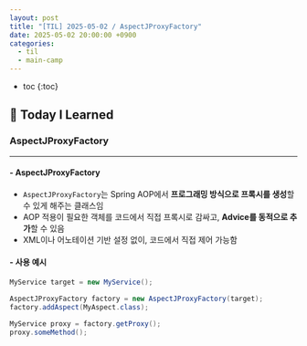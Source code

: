 ```yaml
---
layout: post
title: "[TIL] 2025-05-02 / AspectJProxyFactory"
date: 2025-05-02 20:00:00 +0900
categories: 
  - til
  - main-camp
---
```


* toc
{:toc}

## 📖 Today I Learned
### AspectJProxyFactory

---

#### - **AspectJProxyFactory**
- `AspectJProxyFactory`는 Spring AOP에서 **프로그래밍 방식으로 프록시를 생성**할 수 있게 해주는 클래스임
- AOP 적용이 필요한 객체를 코드에서 직접 프록시로 감싸고, **Advice를 동적으로 추가**할 수 있음
- XML이나 어노테이션 기반 설정 없이, 코드에서 직접 제어 가능함

#### - **사용 예시**

```java
MyService target = new MyService();

AspectJProxyFactory factory = new AspectJProxyFactory(target);
factory.addAspect(MyAspect.class);

MyService proxy = factory.getProxy();
proxy.someMethod();
```

<!-- --- -->

<!-- <h2> 💬 </h2> -->

<!-- <h4>  </h4> -->
